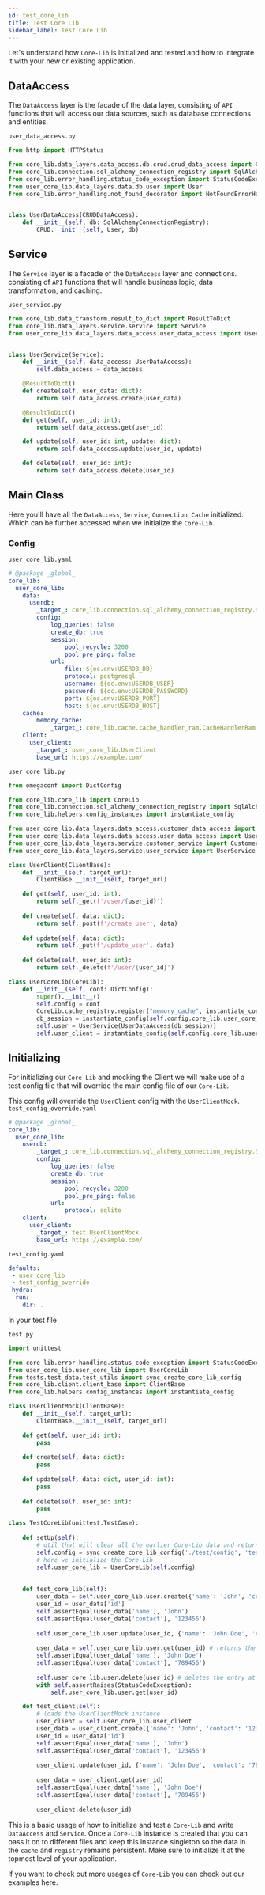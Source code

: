 ```yaml
---
id: test_core_lib
title: Test Core Lib
sidebar_label: Test Core Lib
---
```


Let's understand how `Core-Lib` is initialized and tested and how to integrate it with your new or existing application.


## DataAccess
The `DataAccess` layer is the facade of the data layer, consisting of `API` functions that will access our data sources, such as database connections and entities.

`user_data_access.py`
```python
from http import HTTPStatus

from core_lib.data_layers.data_access.db.crud.crud_data_access import CRUDDataAccess
from core_lib.connection.sql_alchemy_connection_registry import SqlAlchemyConnectionRegistry
from core_lib.error_handling.status_code_exception import StatusCodeException
from user_core_lib.data_layers.data.db.user import User
from core_lib.error_handling.not_found_decorator import NotFoundErrorHandler


class UserDataAccess(CRUDDataAccess):
    def __init__(self, db: SqlAlchemyConnectionRegistry):
        CRUD.__init__(self, User, db)
```

## Service 
The `Service` layer is a facade of the `DataAccess` layer and connections. consisting of `API` functions that will handle business logic, data transformation, and caching.

`user_service.py`
```python
from core_lib.data_transform.result_to_dict import ResultToDict
from core_lib.data_layers.service.service import Service
from user_core_lib.data_layers.data_access.user_data_access import UserDataAccess


class UserService(Service):
    def __init__(self, data_access: UserDataAccess):
        self.data_access = data_access

    @ResultToDict()
    def create(self, user_data: dict):
        return self.data_access.create(user_data)

    @ResultToDict()
    def get(self, user_id: int):
        return self.data_access.get(user_id)

    def update(self, user_id: int, update: dict):
        return self.data_access.update(user_id, update)

    def delete(self, user_id: int):
        return self.data_access.delete(user_id)
```

## Main Class
Here you'll have all the `DataAccess`, `Service`,  `Connection`, `Cache` initialized. Which can be further accessed when we initialize the `Core-Lib`.

### Config
`user_core_lib.yaml`
```yaml
# @package _global_
core_lib:
  user_core_lib:
    data:
      userdb:
        _target_: core_lib.connection.sql_alchemy_connection_registry.SqlAlchemyConnectionRegistry
        config:
            log_queries: false
            create_db: true
            session:
                pool_recycle: 3200
                pool_pre_ping: false
            url:
                file: ${oc.env:USERDB_DB}
                protocol: postgresql
                username: ${oc.env:USERDB_USER}
                password: ${oc.env:USERDB_PASSWORD}
                port: ${oc.env:USERDB_PORT}
                host: ${oc.env:USERDB_HOST}
    cache:
        memory_cache:
            _target_: core_lib.cache.cache_handler_ram.CacheHandlerRam
    client:
      user_client:
        _target_: user_core_lib.UserClient
        base_url: https://example.com/
```

`user_core_lib.py`
```python
from omegaconf import DictConfig

from core_lib.core_lib import CoreLib
from core_lib.connection.sql_alchemy_connection_registry import SqlAlchemyConnectionRegistry
from core_lib.helpers.config_instances import instantiate_config

from user_core_lib.data_layers.data_access.customer_data_access import CustomerDataAccess
from user_core_lib.data_layers.data_access.user_data_access import UserDataAccess
from user_core_lib.data_layers.service.customer_service import CustomerService
from user_core_lib.data_layers.service.user_service import UserService

class UserClient(ClientBase):
    def __init__(self, target_url):
        ClientBase.__init__(self, target_url)

    def get(self, user_id: int):
        return self._get(f'/user/{user_id}')
    
    def create(self, data: dict):
        return self._post(f'/create_user', data)
    
    def update(self, data: dict):
        return self._put(f'/update_user', data)
    
    def delete(self, user_id: int):
        return self._delete(f'/user/{user_id}')

class UserCoreLib(CoreLib):
    def __init__(self, conf: DictConfig):
        super().__init__()
        self.config = conf
        CoreLib.cache_registry.register("memory_cache", instantiate_config(self.config.core_lib.user_core_lib.cache.memory_cache))
        db_session = instantiate_config(self.config.core_lib.user_core_lib.data.userdb)
        self.user = UserService(UserDataAccess(db_session))
        self.user_client = instantiate_config(self.config.core_lib.user_core_lib.client.user_client)
```

## Initializing
For initializing our `Core-Lib` and mocking the Client we will make use of a test config file that will override the main config file of our `Core-Lib`.


This config will override the `UserClient` config with the `UserClientMock`.
`test_config_override.yaml`
```yaml
# @package _global_
core_lib:
  user_core_lib:
    userdb:
        _target_: core_lib.connection.sql_alchemy_connection_registry.SqlAlchemyConnectionRegistry
        config:
            log_queries: false
            create_db: true
            session:
                pool_recycle: 3200
                pool_pre_ping: false
            url:
                protocol: sqlite
    client:
      user_client:
        _target_: test.UserClientMock
        base_url: https://example.com/
```

`test_config.yaml`
```yaml
defaults:
 - user_core_lib
 - test_config_override
 hydra:
  run:
    dir: .
```

In your test file

`test.py`
```python
import unittest

from core_lib.error_handling.status_code_exception import StatusCodeException
from user_core_lib.user_core_lib import UserCoreLib
from tests.test_data.test_utils import sync_create_core_lib_config
from core_lib.client.client_base import ClientBase
from core_lib.helpers.config_instances import instantiate_config

class UserClientMock(ClientBase):
    def __init__(self, target_url):
        ClientBase.__init__(self, target_url)

    def get(self, user_id: int):
        pass
    
    def create(self, data: dict):
        pass
    
    def update(self, data: dict, user_id: int):
        pass
    
    def delete(self, user_id: int):
        pass

class TestCoreLib(unittest.TestCase):
    
    def setUp(self):
        # util that will clear all the earlier Core-Lib data and return DictConfig
        self.config = sync_create_core_lib_config('./test/config', 'test_config.yaml')
        # here we initialize the Core-Lib
        self.user_core_lib = UserCoreLib(self.config)
    
    
    def test_core_lib(self):
        user_data = self.user_core_lib.user.create({'name': 'John', 'contact': '123456'}) # store the created data to retrieve the id for update and delete 
        user_id = user_data['id']
        self.assertEqual(user_data['name'], 'John')
        self.assertEqual(user_data['contact'], '123456')
        
        self.user_core_lib.user.update(user_id, {'name': 'John Doe', 'contact': '789456'})
        
        user_data = self.user_core_lib.user.get(user_id) # returns the data at the specified id or raises exception if id not found
        self.assertEqual(user_data['name'], 'John Doe')
        self.assertEqual(user_data['contact'], '789456')
        
        self.user_core_lib.user.delete(user_id) # deletes the entry at the specified id
        with self.assertRaises(StatusCodeException):
            self.user_core_lib.user.get(user_id)

    def test_client(self):
        # loads the UserClientMock instance
        user_client = self.user_core_lib.user_client
        user_data = user_client.create({'name': 'John', 'contact': '123456'})
        user_id = user_data['id']
        self.assertEqual(user_data['name'], 'John')
        self.assertEqual(user_data['contact'], '123456')
        
        user_client.update(user_id, {'name': 'John Doe', 'contact': '789456'})
        
        user_data = user_client.get(user_id) 
        self.assertEqual(user_data['name'], 'John Doe')
        self.assertEqual(user_data['contact'], '789456')
        
        user_client.delete(user_id)

```

This is a basic usage of how to initialize and test a `Core-Lib` and write `DataAccess` and `Service`. Once a `Core-Lib` instance is created that you can pass it on to different files and keep this instance singleton so the data in the `cache` and `registry` remains persistent. Make sure to initialize it at the topmost level of your application. 

If you want to check out more usages of `Core-Lib` you can check out our examples here.